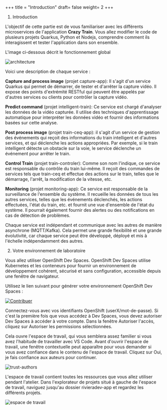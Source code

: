 +++
title = "Introduction"
draft= false
weight= 2
+++

1. Introduction 

L'objectif de cette partie est de vous familiariser avec les différents microservices de l'application **Crazy Train**. Vous allez modifier le code de plusieurs projets Quarkus, Python et Nodejs, comprendre comment ils interagissent et tester l'application dans son ensemble.

 L'image ci-dessous décrit le fonctionnement global

![architecture](/images/dev-section/architecture.png)

Voici une description de chaque service :

**Capture and process image** (projet capture-app): Il s'agit d'un service Quarkus qui permet de démarrer, de tester et d'arrêter la capture vidéo. Il expose des points d'extrémité RESTful qui peuvent être appelés par d'autres services ou clients pour contrôler la capture vidéo.

**Predict command** (projet intelligent-train): Ce service est chargé d'analyser les données de la vidéo capturée. Il utilise des techniques d'apprentissage automatique pour interpréter les données vidéo et fournir des informations basées sur cette analyse.

**Post process image** (projet train-ceq-app): il s'agit d'un service de gestion des événements qui reçoit des informations du train intelligent et d'autres services, et qui déclenche les actions appropriées. Par exemple, si le train intelligent détecte un obstacle sur la voie, le service déclenche un événement pour arrêter le train.

**Control Train** (projet train-controler): Comme son nom l'indique, ce service est responsable du contrôle du train lui-même. Il reçoit des commandes de services tels que train-ceq et effectue des actions sur le train, telles que le démarrage, l'arrêt, la modification de la vitesse, etc.

**Monitoring** (projet monitoring-app): Ce service est responsable de la surveillance de l'ensemble du système. Il recueille les données de tous les autres services, telles que les événements déclenchés, les actions effectuées, l'état du train, etc. et fournit une vue d'ensemble de l'état du système. Il pourrait également fournir des alertes ou des notifications en cas de détection de problèmes.

Chaque service est indépendant et communique avec les autres de manière asynchrone (MQTT/Kafka). Cela permet une grande flexibilité et une grande évolutivité, car chaque service peut être développé, déployé et mis à l'échelle indépendamment des autres.

2. Votre environnement de laboratoire

Vous allez utiliser OpenShift Dev Spaces. OpenShift Dev Spaces utilise Kubernetes et les conteneurs pour fournir un environnement de développement cohérent, sécurisé et sans configuration, accessible depuis une fenêtre de navigateur.

Utilisez le lien suivant pour générer votre environnement OpenShift Dev Spaces : 

[ ![Contribuer](https://www.eclipse.org/che/contribute.svg)](https://devspaces.apps.riviera-dev-2024.sandbox2830.opentlc.com/f?url=https://github.com/Demo-AI-Edge-Crazy-Train/rivieradev-app)


Connectez-vous avec vos identifiants OpenShift (userX/mot-de-passe). Si c'est la première fois que vous accédez à Dev Spaces, vous devez autoriser Dev Spaces à accéder à votre compte. Dans la fenêtre Autoriser l'accès, cliquez sur Autoriser les permissions sélectionnées.

Cela ouvre l'espace de travail, qui vous semblera assez familier si vous avez l'habitude de travailler avec VS Code. Avant d'ouvrir l'espace de travail, une fenêtre contextuelle peut apparaître pour vous demander si vous avez confiance dans le contenu de l'espace de travail. Cliquez sur Oui, je fais confiance aux auteurs pour continuer.

![trust-authors](/images/dev-section/trust-authors.png)


L'espace de travail contient toutes les ressources que vous allez utiliser pendant l'atelier. Dans l'explorateur de projets situé à gauche de l'espace de travail, naviguez jusqu'au dossier rivieradev-app et regardez les différents projets.

![espace de travail](/images/dev-section/workspace.png)